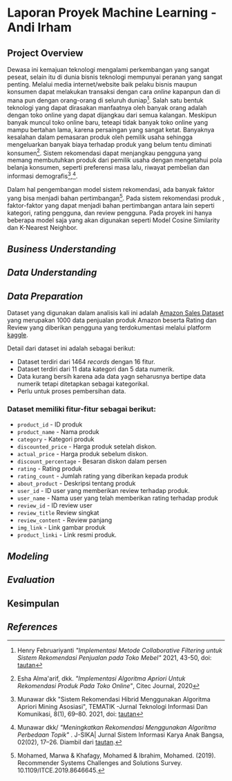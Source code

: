 # Laporan Proyek Machine Learning - Andi Irham

## Project Overview

Dewasa ini kemajuan teknologi mengalami perkembangan yang sangat peseat, selain itu di dunia bisnis teknologi mempunyai peranan yang sangat penting. Melalui media internet/website baik pelaku bisnis maupun konsumen dapat melakukan transaksi dengan cara *online* kapanpun dan di mana pun dengan orang-orang di seluruh duniap[^1]. Salah satu bentuk teknologi yang dapat dirasakan manfaatnya oleh banyak orang adalah dengan toko online yang dapat dijangkau dari semua kalangan. Meskipun  banyak muncul toko online baru, teteapi tidak banyak toko online yang mampu bertahan lama, karena persaingan yang sangat ketat. Banyaknya kesalahan dalam pemasaran produk oleh pemilik usaha sehingga mengeluarkan banyak biaya terhadap produk yang belum tentu diminati konsumen[^2]. Sistem rekomendasi dapat menjangkau pengguna yang memang membutuhkan produk dari pemilik usaha dengan mengetahui pola belanja konsumen, seperti preferensi masa lalu, riwayat pembelian dan informasi demografis[^3],[^4].

Dalam hal pengembangan model sistem rekomendasi, ada banyak faktor yang bisa menjadi bahan pertimbangan[^5]. Pada sistem rekomendasi produk , faktor-faktor yang dapat menjadi bahan pertimbangan antara lain seperti kategori, rating pengguna, dan review pengguna. Pada proyek ini hanya beberapa model saja yang akan digunakan seperti Model Cosine Similarity dan K-Nearest Neighbor.


## *Business Understanding*

## *Data Understanding*

## *Data Preparation*

Dataset yang digunakan dalam analisis kali ini adalah [Amazon Sales Dataset](https://www.kaggle.com/datasets/karkavelrajaj/amazon-sales-dataset/data) yang merupakan  1000 data penjualan produk Amazon beserta Rating dan Review yang diberikan pengguna yang terdokumentasi melalui platform [kaggle](https://www.kaggle.com/).

Detail dari dataset ini adalah sebagai berikut:

- Dataset terdiri dari 1464 *records* dengan 16 fitur.
- Dataset terdiri dari 11 data kategori dan 5 data numerik.
- Data kurang bersih karena ada data yagn seharusnya bertipe data numerik tetapi ditetapkan sebagai kategorikal.
- Perlu untuk proses pembersihan data.

### Dataset memiliki fitur-fitur sebagai berikut:

- `product_id` - ID produk
- `product_name` - Nama produk
- `category` - Kategori produk
- `discounted_price` - Harga produk setelah diskon.
- `actual_price` - Harga produk sebelum diskon.
- `discount_percentage` - Besaran diskon dalam persen
- `rating` - Rating produk
- `rating_count` - Jumlah rating yang diberikan kepada produk
- `about_product` - Deskripsi tentang produk
- `user_id` - ID user yang memberikan review terhadap produk.
- `user_name` - Nama user yang telah memberikan rating terhadap produk
- `review_id` - ID review user
- `review_title` Review singkat
- `review_content` - Review panjang
- `img_link` - Link gambar produk
- `product_linki` - Link resmi produk.


## *Modeling*

## *Evaluation*

## Kesimpulan

## *References*

[^1]: Henry Februariyanti *"Implementasi Metode Collaborative Filtering untuk Sistem Rekomendasi Penjualan pada Toko Mebel"* 2021, 43-50, doi: [tautan](https://doi.org/10.31294/jki.v9i1.9859.g4873)

[^2]: Esha Alma'arif, dkk. *"Implementasi Algoritma Apriori Untuk Rekomendasi Produk Pada Toko Online"*, Citec Journal, 2020

[^3]: Munawar dkk "Sistem Rekomendasi Hibrid Menggunakan Algoritma Apriori Mining Asosiasi", TEMATIK -Jurnal Teknologi Informasi Dan Komunikasi, 8(1), 69–80. 2021, doi: [tautan](https://doi.org/10.38204/tematik.v8i1.567)

[^4]: Munawar dkk/ *"Meningkatkan Rekomendasi Menggunakan Algoritma Perbedaan Topik"* . J-SIKA| Jurnal Sistem Informasi Karya Anak Bangsa, 02(02), 17–26. Diambil dari [tautan](https://ejournal.unibba.ac.id/index.php/j-sika/article/view/378).

[^5]: Mohamed, Marwa & Khafagy, Mohamed & Ibrahim, Mohamed. (2019). Recommender Systems Challenges and Solutions Survey. 10.1109/ITCE.2019.8646645.

